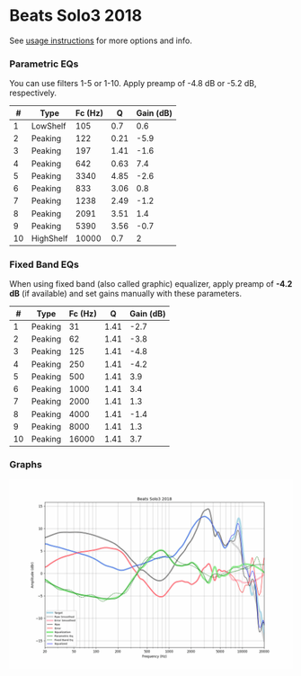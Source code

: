 # Beats Solo3 2018
See [usage instructions](https://github.com/jaakkopasanen/AutoEq#usage) for more options and info.

### Parametric EQs
You can use filters 1-5 or 1-10. Apply preamp of -4.8 dB or -5.2 dB, respectively.

|   # | Type      |   Fc (Hz) |    Q |   Gain (dB) |
|-----|-----------|-----------|------|-------------|
|   1 | LowShelf  |       105 | 0.7  |         0.6 |
|   2 | Peaking   |       122 | 0.21 |        -5.9 |
|   3 | Peaking   |       197 | 1.41 |        -1.6 |
|   4 | Peaking   |       642 | 0.63 |         7.4 |
|   5 | Peaking   |      3340 | 4.85 |        -2.6 |
|   6 | Peaking   |       833 | 3.06 |         0.8 |
|   7 | Peaking   |      1238 | 2.49 |        -1.2 |
|   8 | Peaking   |      2091 | 3.51 |         1.4 |
|   9 | Peaking   |      5390 | 3.56 |        -0.7 |
|  10 | HighShelf |     10000 | 0.7  |         2   |

### Fixed Band EQs
When using fixed band (also called graphic) equalizer, apply preamp of **-4.2 dB** (if available) and set gains manually with these parameters.

|   # | Type    |   Fc (Hz) |    Q |   Gain (dB) |
|-----|---------|-----------|------|-------------|
|   1 | Peaking |        31 | 1.41 |        -2.7 |
|   2 | Peaking |        62 | 1.41 |        -3.8 |
|   3 | Peaking |       125 | 1.41 |        -4.8 |
|   4 | Peaking |       250 | 1.41 |        -4.2 |
|   5 | Peaking |       500 | 1.41 |         3.9 |
|   6 | Peaking |      1000 | 1.41 |         3.4 |
|   7 | Peaking |      2000 | 1.41 |         1.3 |
|   8 | Peaking |      4000 | 1.41 |        -1.4 |
|   9 | Peaking |      8000 | 1.41 |         1.3 |
|  10 | Peaking |     16000 | 1.41 |         3.7 |

### Graphs
![](./Beats%20Solo3%202018.png)
